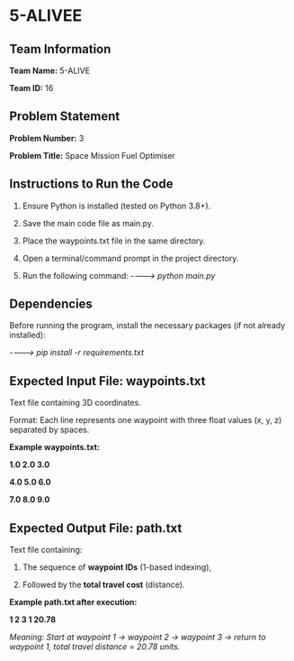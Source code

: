 # 5-ALIVEE

Team Information
-
**Team Name:** 5-ALIVE

**Team ID:** 16

Problem Statement
-
**Problem Number:** 3

**Problem Title:** Space Mission Fuel Optimiser

Instructions to Run the Code
-
1) Ensure Python is installed (tested on Python 3.8+).

2) Save the main code file as main.py.

3) Place the waypoints.txt file in the same directory.

4) Open a terminal/command prompt in the project directory.

5) Run the following command:
*----> python main.py*

Dependencies
-
Before running the program, install the necessary packages (if not already installed):

*----> pip install -r requirements.txt*

Expected Input File: waypoints.txt
-
Text file containing 3D coordinates.

Format: Each line represents one waypoint with three float values (x, y, z) separated by spaces.

**Example waypoints.txt:**

**1.0 2.0 3.0**

**4.0 5.0 6.0**

**7.0 8.0 9.0**

Expected Output File: path.txt
-
Text file containing:

1) The sequence of **waypoint IDs** (1-based indexing),

2) Followed by the **total travel cost** (distance).

**Example path.txt after execution:**

**1 2 3 1 20.78**

*Meaning: Start at waypoint 1 → waypoint 2 → waypoint 3 → return to waypoint 1, total travel distance = 20.78 units.*
